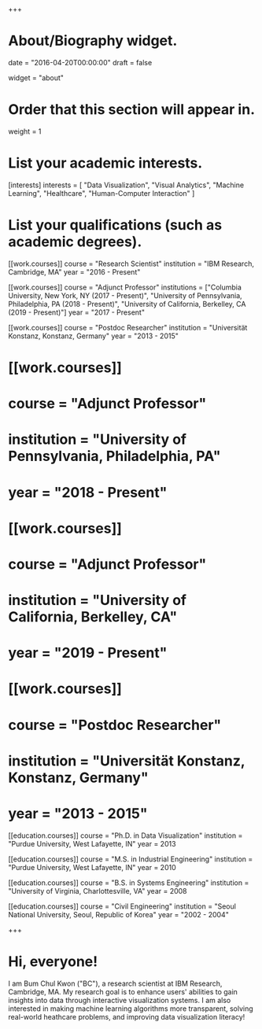 +++
# About/Biography widget.

date = "2016-04-20T00:00:00"
draft = false

widget = "about"

# Order that this section will appear in.
weight = 1

# List your academic interests.
[interests]
  interests = [
    "Data Visualization",
    "Visual Analytics",
    "Machine Learning",
    "Healthcare",
    "Human-Computer Interaction"
  ]

# List your qualifications (such as academic degrees).
[[work.courses]]
  course = "Research Scientist"
  institution = "IBM Research, Cambridge, MA"
  year = "2016 - Present"

[[work.courses]]
  course = "Adjunct Professor"
  institutions = ["Columbia University, New York, NY (2017 - Present)", "University of Pennsylvania, Philadelphia, PA (2018 - Present)", "University of California, Berkelley, CA (2019 - Present)"]
  year = "2017 - Present"

[[work.courses]]
  course = "Postdoc Researcher"
  institution = "Universität Konstanz, Konstanz, Germany"
  year = "2013 - 2015"

# [[work.courses]]
# course = "Adjunct Professor"
#  institution = "University of Pennsylvania, Philadelphia, PA"
#  year = "2018 - Present"

# [[work.courses]]
#  course = "Adjunct Professor"
#  institution = "University of California, Berkelley, CA"
#  year = "2019 - Present"

# [[work.courses]]
#  course = "Postdoc Researcher"
#  institution = "Universität Konstanz, Konstanz, Germany"
#  year = "2013 - 2015"

[[education.courses]]
  course = "Ph.D. in Data Visualization"
  institution = "Purdue University, West Lafayette, IN"
  year = 2013

[[education.courses]]
  course = "M.S. in Industrial Engineering"
  institution = "Purdue University, West Lafayette, IN"
  year = 2010

[[education.courses]]
  course = "B.S. in Systems Engineering"
  institution = "University of Virginia, Charlottesville, VA"
  year = 2008

[[education.courses]]
  course = "Civil Engineering"
  institution = "Seoul National University, Seoul, Republic of Korea"
  year = "2002 - 2004"
 
+++

# Hi, everyone!

I am Bum Chul Kwon ("BC"), a research scientist at IBM Research, Cambridge, MA. My research goal is to enhance users' abilities to gain insights into data through interactive visualization systems. I am also interested in making machine learning algorithms more transparent, solving real-world heathcare problems, and improving data visualization literacy!
